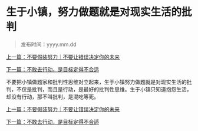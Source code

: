 # 生于小镇，努力做题就是对现实生活的批判 

> 发布时间：yyyy.mm.dd 

[上一篇：不要假装努力｜不要让错误决定你的未来 ](/education/article71)

[下一篇：不敢去行动，是目标定得不合适   ](/education/article73)



不要把小镇做题家和批判性思维对立起来，生于小镇努力做题就是对现实生活的批判，不仅是批判，而且是行动，是最好的批判性思维。生于小镇只知道抱怨生活，却没有行动，那不叫批判，是混吃等死。



[上一篇：不要假装努力｜不要让错误决定你的未来 ](/education/article71)

[下一篇：不敢去行动，是目标定得不合适   ](/education/article73)

